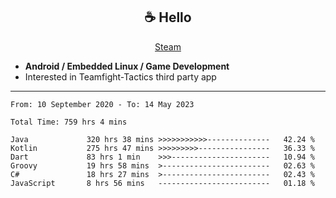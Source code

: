 <h2 align="center"> ☕ Hello </h2>

<p align="center">
  <a href="https://steamcommunity.com/id/Niforances/">Steam</a>
</p>

 - **Android / Embedded Linux / Game Development**
 - Interested in Teamfight-Tactics third party app

------

<!--START_SECTION:waka-->

```text
From: 10 September 2020 - To: 14 May 2023

Total Time: 759 hrs 4 mins

Java             320 hrs 38 mins >>>>>>>>>>>--------------   42.24 %
Kotlin           275 hrs 47 mins >>>>>>>>>----------------   36.33 %
Dart             83 hrs 1 min    >>>----------------------   10.94 %
Groovy           19 hrs 58 mins  >------------------------   02.63 %
C#               18 hrs 27 mins  >------------------------   02.43 %
JavaScript       8 hrs 56 mins   -------------------------   01.18 %
```

<!--END_SECTION:waka-->
